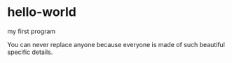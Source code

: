 # hello-world
my first program

You can never replace anyone because everyone is made of such beautiful specific details.
